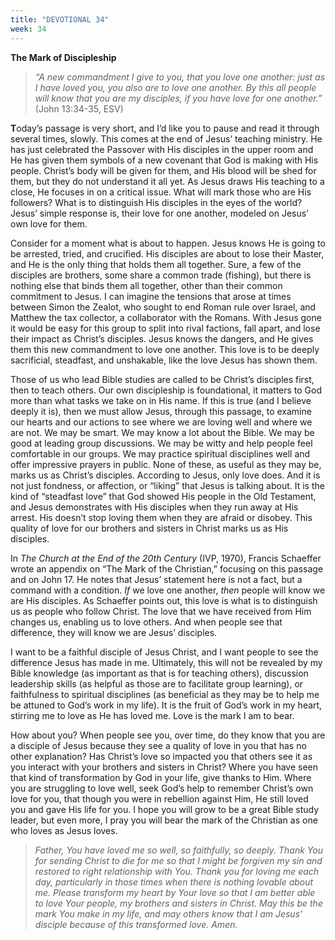 ```yaml
---
title: "DEVOTIONAL 34"
week: 34
---
```


**The Mark of Discipleship**

> *“A new commandment I give to you, that you love one another: just as
> I have loved you, you also are to love one another. By this all people
> will know that you are my disciples, if you have love for one
> another.”* (John 13:34-35, ESV)

**T**oday’s passage is very short, and I’d like you to pause and read it
through several times, slowly. This comes at the end of Jesus’ teaching
ministry. He has just celebrated the Passover with His disciples in the
upper room and He has given them symbols of a new covenant that God is
making with His people. Christ’s body will be given for them, and His
blood will be shed for them, but they do not understand it all yet. As
Jesus draws His teaching to a close, He focuses in on a critical issue.
What will mark those who are His followers? What is to distinguish His
disciples in the eyes of the world? Jesus’ simple response is, their
love for one another, modeled on Jesus’ own love for them.

Consider for a moment what is about to happen. Jesus knows He is going
to be arrested, tried, and crucified. His disciples are about to lose
their Master, and He is the only thing that holds them all together.
Sure, a few of the disciples are brothers, some share a common trade
(fishing), but there is nothing else that binds them all together, other
than their common commitment to Jesus. I can imagine the tensions that
arose at times between Simon the Zealot, who sought to end Roman rule
over Israel, and Matthew the tax collector, a collaborator with the
Romans. With Jesus gone it would be easy for this group to split into
rival factions, fall apart, and lose their impact as Christ’s disciples.
Jesus knows the dangers, and He gives them this new commandment to love
one another. This love is to be deeply sacrificial, steadfast, and
unshakable, like the love Jesus has shown them.

Those of us who lead Bible studies are called to be Christ’s disciples
first, then to teach others. Our own discipleship is foundational, it
matters to God more than what tasks we take on in His name. If this is
true (and I believe deeply it is), then we must allow Jesus, through
this passage, to examine our hearts and our actions to see where we are
loving well and where we are not. We may be smart. We may know a lot
about the Bible. We may be good at leading group discussions. We may be
witty and help people feel comfortable in our groups. We may practice
spiritual disciplines well and offer impressive prayers in public. None
of these, as useful as they may be, marks us as Christ’s disciples.
According to Jesus, only love does. And it is not just fondness, or
affection, or “liking” that Jesus is talking about. It is the kind of
“steadfast love” that God showed His people in the Old Testament, and
Jesus demonstrates with His disciples when they run away at His arrest.
His doesn’t stop loving them when they are afraid or disobey. This
quality of love for our brothers and sisters in Christ marks us as His
disciples.

In *The Church at the End of the 20th Century* (IVP, 1970), Francis
Schaeffer wrote an appendix on “The Mark of the Christian,” focusing on
this passage and on John 17. He notes that Jesus’ statement here is not
a fact, but a command with a condition. *If* we love one another, *then*
people will know we are His disciples. As Schaeffer points out, this
love is what is to distinguish us as people who follow Christ. The love
that we have received from Him changes us, enabling us to love others.
And when people see that difference, they will know we are Jesus’
disciples.

I want to be a faithful disciple of Jesus Christ, and I want people to
see the difference Jesus has made in me. Ultimately, this will not be
revealed by my Bible knowledge (as important as that is for teaching
others), discussion leadership skills (as helpful as those are to
facilitate group learning), or faithfulness to spiritual disciplines (as
beneficial as they may be to help me be attuned to God’s work in my
life). It is the fruit of God’s work in my heart, stirring me to love as
He has loved me. Love is the mark I am to bear.

How about you? When people see you, over time, do they know that you are
a disciple of Jesus because they see a quality of love in you that has
no other explanation? Has Christ’s love so impacted you that others see
it as you interact with your brothers and sisters in Christ? Where you
have seen that kind of transformation by God in your life, give thanks
to Him. Where you are struggling to love well, seek God’s help to
remember Christ’s own love for you, that though you were in rebellion
against Him, He still loved you and gave His life for you. I hope you
will grow to be a great Bible study leader, but even more, I pray you
will bear the mark of the Christian as one who loves as Jesus loves.

> *Father, You have loved me so well, so faithfully, so deeply. Thank
> You for sending Christ to die for me so that I might be forgiven my
> sin and restored to right relationship with You. Thank you for loving
> me each day, particularly in those times when there is nothing lovable
> about me. Please transform my heart by Your love so that I am better
> able to love Your people, my brothers and sisters in Christ. May this
> be the mark You make in my life, and may others know that I am Jesus’
> disciple because of this transformed love. Amen.*
